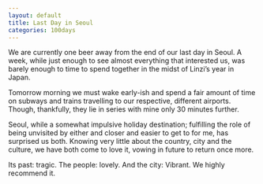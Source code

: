 ```yaml
---
layout: default
title: Last Day in Seoul
categories: 100days
---
```


We are currently one beer away from the end of our last day in Seoul. A week, while just enough to see almost everything that interested us, was barely enough to time to spend together in the midst of Linzi’s year in Japan.

Tomorrow morning we must wake early-ish and spend a fair amount of time on subways and trains travelling to our respective, different airports. Though, thankfully, they lie in series with mine only 30 minutes further.

Seoul, while a somewhat impulsive holiday destination; fulfilling the role of being unvisited by either and closer and easier to get to for me, has surprised us both. Knowing very little about the country, city and the culture, we have both come to love it, vowing in future to return once more.

Its past: tragic. The people: lovely. And the city: Vibrant. We highly recommend it.
